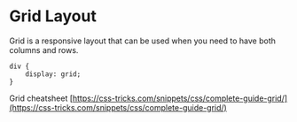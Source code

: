 # Grid Layout

Grid is a responsive layout that can be used when you need to have both columns and rows.

```
div {
    display: grid;
}
```

Grid cheatsheet
[https://css-tricks.com/snippets/css/complete-guide-grid/](https://css-tricks.com/snippets/css/complete-guide-grid/)
